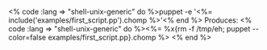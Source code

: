 <% code :lang => "shell-unix-generic" do %>puppet -e '<%= include('examples/first_script.pp').chomp %>'<% end %>
Produces: <% code :lang => "shell-unix-generic" do %><%= %x{rm -f /tmp/eh; puppet --color=false examples/first_script.pp}.chomp %> <% end %>
